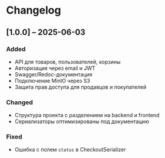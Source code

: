 # Changelog

## [1.0.0] – 2025-06-03

### Added
- API для товаров, пользователей, корзины
- Авторизация через email и JWT
- Swagger/Redoc-документация
- Подключение MinIO через S3
- Защита прав доступа для продавцов и покупателей

### Changed
- Структура проекта с разделением на backend и frontend
- Сериализаторы оптимизированы под документацию

### Fixed
- Ошибка с полем `status` в CheckoutSerializer
